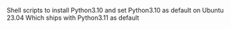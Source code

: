 Shell scripts to install Python3.10 and set Python3.10 as default on Ubuntu 23.04 Which ships with Python3.11 as default
